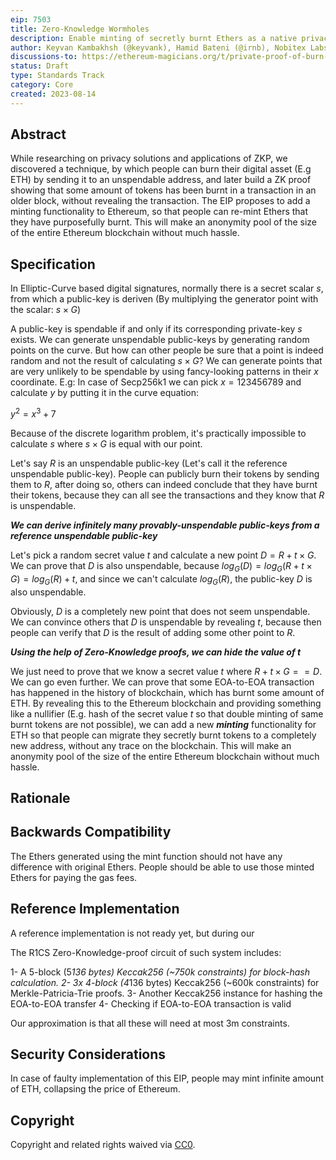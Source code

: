 ```yaml
---
eip: 7503
title: Zero-Knowledge Wormholes
description: Enable minting of secretly burnt Ethers as a native privacy solution for Ethereum
author: Keyvan Kambakhsh (@keyvank), Hamid Bateni (@irnb), Nobitex Labs <labs@nobitex.ir>
discussions-to: https://ethereum-magicians.org/t/private-proof-of-burn-ppob-call-free-smart-contract-interactions/15456
status: Draft
type: Standards Track
category: Core
created: 2023-08-14
---
```


## Abstract

While researching on privacy solutions and applications of ZKP, we discovered a technique, 
by which people can burn their digital asset (E.g ETH) by sending it to an unspendable address, 
and later build a ZK proof showing that some amount of tokens has been burnt in a transaction 
in an older block, without revealing the transaction. The EIP proposes to add a minting 
functionality to Ethereum, so that people can re-mint Ethers that they have purposefully burnt.
This will make an anonymity pool of the size of the entire Ethereum blockchain without much hassle.

## Specification

In Elliptic-Curve based digital signatures, normally there is a secret scalar $s$, from which 
a public-key is deriven (By multiplying the generator point with the scalar: $s \times G$)

A public-key is spendable if and only if its corresponding private-key $s$ exists. We can
generate unspendable public-keys by generating random points on the curve. But how can other 
people be sure that a point is indeed random and not the result of calculating $s \times G$?
We can generate points that are very unlikely to be spendable by using fancy-looking patterns 
in their $x$ coordinate. E.g: In case of Secp256k1 we can pick $x=123456789$ and calculate 
$y$ by putting it in the curve equation:

$y^2=x^3+7$

Because of the discrete logarithm problem, it's practically impossible to calculate $s$ where 
$s \times G$ is equal with our point.

Let's say $R$ is an unspendable public-key (Let's call it the reference unspendable public-key). 
People can publicly burn their tokens by sending them to $R$, after doing so, others can indeed 
conclude that they have burnt their tokens, because they can all see the transactions and they 
know that $R$ is unspendable.

***We can derive infinitely many provably-unspendable public-keys from a reference unspendable public-key***

Let's pick a random secret value $t$ and calculate a new point $D=R + t \times G$. We can prove 
that $D$ is also unspendable, because $log_G(D)=log_G(R + t \times G)=log_G(R) + t$, and since 
we can't calculate $log_G(R)$, the public-key $D$ is also unspendable.

Obviously, $D$ is a completely new point that does not seem unspendable. We can convince others 
that $D$ is unspendable by revealing $t$, because then people can verify that $D$ is the result 
of adding some other point to $R$.

***Using the help of Zero-Knowledge proofs, we can hide the value of $t$***

We just need to prove that we know a secret value $t$ where $R + t \times G == D$. We can go even 
further. We can prove that some EOA-to-EOA transaction has happened in the history of 
blockchain, which has burnt some amount of ETH. By revealing this to the Ethereum blockchain and 
providing something like a nullifier (E.g. hash of the secret value $t$ so that double minting of 
same burnt tokens are not possible), we can add a new ***minting*** functionality for ETH so that
people can migrate they secretly burnt tokens to a completely new address, without any trace on 
the blockchain. This will make an anonymity pool of the size of the entire Ethereum blockchain 
without much hassle.

## Rationale



## Backwards Compatibility

The Ethers generated using the mint function should not have any difference with original Ethers.
People should be able to use those minted Ethers for paying the gas fees.

## Reference Implementation

A reference implementation is not ready yet, but during our 

The R1CS Zero-Knowledge-proof circuit of such system includes:

1- A 5-block (5*136 bytes) Keccak256 (~750k constraints) for block-hash calculation.
2- 3x 4-block (4*136 bytes) Keccak256 (~600k constraints) for Merkle-Patricia-Trie proofs.
3- Another Keccak256 instance for hashing the EOA-to-EOA transfer
4- Checking if EOA-to-EOA transaction is valid

Our approximation is that all these will need at most 3m constraints.

## Security Considerations

In case of faulty implementation of this EIP, people may mint infinite amount of ETH, collapsing the price of Ethereum.

## Copyright

Copyright and related rights waived via [CC0](../LICENSE.md).
